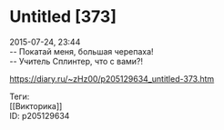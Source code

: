Untitled [373]
===============

   
 2015-07-24, 23:44   
  -- Покатай меня, большая черепаха!   
 -- Учитель Сплинтер, что с вами?!   
    
 <https://diary.ru/~zHz00/p205129634_untitled-373.htm>   
   
 Теги:   
 [[Викторика]]   
 ID: p205129634